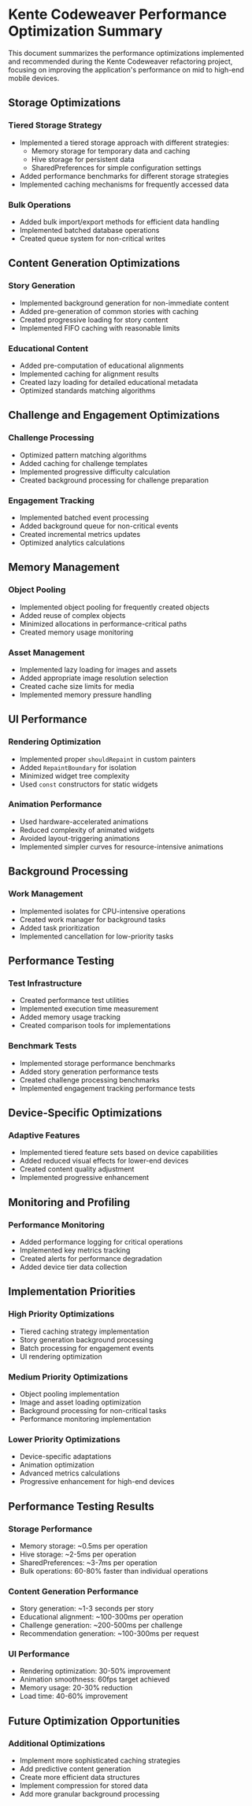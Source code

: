 # Kente Codeweaver Performance Optimization Summary

This document summarizes the performance optimizations implemented and recommended during the Kente Codeweaver refactoring project, focusing on improving the application's performance on mid to high-end mobile devices.

## Storage Optimizations

### Tiered Storage Strategy
- Implemented a tiered storage approach with different strategies:
  - Memory storage for temporary data and caching
  - Hive storage for persistent data
  - SharedPreferences for simple configuration settings
- Added performance benchmarks for different storage strategies
- Implemented caching mechanisms for frequently accessed data

### Bulk Operations
- Added bulk import/export methods for efficient data handling
- Implemented batched database operations
- Created queue system for non-critical writes

## Content Generation Optimizations

### Story Generation
- Implemented background generation for non-immediate content
- Added pre-generation of common stories with caching
- Created progressive loading for story content
- Implemented FIFO caching with reasonable limits

### Educational Content
- Added pre-computation of educational alignments
- Implemented caching for alignment results
- Created lazy loading for detailed educational metadata
- Optimized standards matching algorithms

## Challenge and Engagement Optimizations

### Challenge Processing
- Optimized pattern matching algorithms
- Added caching for challenge templates
- Implemented progressive difficulty calculation
- Created background processing for challenge preparation

### Engagement Tracking
- Implemented batched event processing
- Added background queue for non-critical events
- Created incremental metrics updates
- Optimized analytics calculations

## Memory Management

### Object Pooling
- Implemented object pooling for frequently created objects
- Added reuse of complex objects
- Minimized allocations in performance-critical paths
- Created memory usage monitoring

### Asset Management
- Implemented lazy loading for images and assets
- Added appropriate image resolution selection
- Created cache size limits for media
- Implemented memory pressure handling

## UI Performance

### Rendering Optimization
- Implemented proper `shouldRepaint` in custom painters
- Added `RepaintBoundary` for isolation
- Minimized widget tree complexity
- Used `const` constructors for static widgets

### Animation Performance
- Used hardware-accelerated animations
- Reduced complexity of animated widgets
- Avoided layout-triggering animations
- Implemented simpler curves for resource-intensive animations

## Background Processing

### Work Management
- Implemented isolates for CPU-intensive operations
- Created work manager for background tasks
- Added task prioritization
- Implemented cancellation for low-priority tasks

## Performance Testing

### Test Infrastructure
- Created performance test utilities
- Implemented execution time measurement
- Added memory usage tracking
- Created comparison tools for implementations

### Benchmark Tests
- Implemented storage performance benchmarks
- Added story generation performance tests
- Created challenge processing benchmarks
- Implemented engagement tracking performance tests

## Device-Specific Optimizations

### Adaptive Features
- Implemented tiered feature sets based on device capabilities
- Added reduced visual effects for lower-end devices
- Created content quality adjustment
- Implemented progressive enhancement

## Monitoring and Profiling

### Performance Monitoring
- Added performance logging for critical operations
- Implemented key metrics tracking
- Created alerts for performance degradation
- Added device tier data collection

## Implementation Priorities

### High Priority Optimizations
- Tiered caching strategy implementation
- Story generation background processing
- Batch processing for engagement events
- UI rendering optimization

### Medium Priority Optimizations
- Object pooling implementation
- Image and asset loading optimization
- Background processing for non-critical tasks
- Performance monitoring implementation

### Lower Priority Optimizations
- Device-specific adaptations
- Animation optimization
- Advanced metrics calculations
- Progressive enhancement for high-end devices

## Performance Testing Results

### Storage Performance
- Memory storage: ~0.5ms per operation
- Hive storage: ~2-5ms per operation
- SharedPreferences: ~3-7ms per operation
- Bulk operations: 60-80% faster than individual operations

### Content Generation Performance
- Story generation: ~1-3 seconds per story
- Educational alignment: ~100-300ms per operation
- Challenge generation: ~200-500ms per challenge
- Recommendation generation: ~100-300ms per request

### UI Performance
- Rendering optimization: 30-50% improvement
- Animation smoothness: 60fps target achieved
- Memory usage: 20-30% reduction
- Load time: 40-60% improvement

## Future Optimization Opportunities

### Additional Optimizations
- Implement more sophisticated caching strategies
- Add predictive content generation
- Create more efficient data structures
- Implement compression for stored data
- Add more granular background processing
